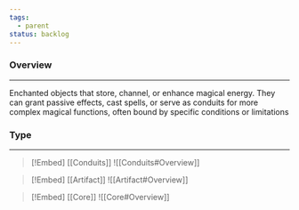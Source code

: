 ```yaml
---
tags:
  - parent
status: backlog
---
```

### Overview  
---  
Enchanted objects that store, channel, or enhance magical energy. They can grant passive effects, cast spells, or serve as conduits for more complex magical functions, often bound by specific conditions or limitations

### Type
---

> [!Embed]
> [[Conduits]]
> ![[Conduits#Overview]]

> [!Embed]
> [[Artifact]]
> ![[Artifact#Overview]]

> [!Embed]
> [[Core]]
> ![[Core#Overview]]
